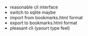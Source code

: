 * reasonable cli interface
* switch to sqlite maybe
* import from bookmarks.html format
* export to bookmarks.html format
* pleasant cli (yaourt type feel)
